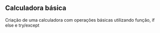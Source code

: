 ## Calculadora básica
Criação de uma calculadora com operações básicas utilizando função, if else e try/except